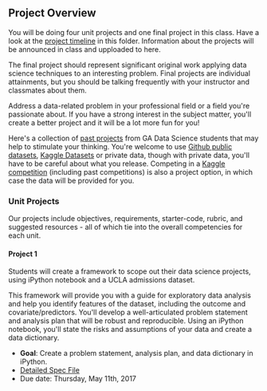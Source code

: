 
## Project Overview

You will be doing four unit projects and one final project in this class. Have a look at the [project timeline](./timeline.png) in this folder. Information about the projects will be announced in class and upploaded to here.

The final project should represent significant original work applying data science techniques to an interesting problem. Final projects are individual attainments, but you should be talking frequently with your instructor and classmates about them.

Address a data-related problem in your professional field or a field you're passionate about. If you have a strong interest in the subject matter, you'll create a better project and it will be a lot more fun for you!

Here's a collection of [past projects](https://gallery.generalassemb.ly/DS?metro=) from GA Data Science students that may help to stimulate your thinking. You're welcome to use [Github public datasets](https://github.com/caesar0301/awesome-public-datasets), [Kaggle Datasets](https://www.kaggle.com/datasets) or private data, though with private data, you'll have to be careful about what you release. Competing in a [Kaggle competition](http://www.kaggle.com/) (including past competitions) is also a project option, in which case the data will be provided for you.


### Unit Projects

Our projects include objectives, requirements, starter-code, rubric, and suggested resources - all of which tie into the overall competencies for each unit.

#### Project 1

Students will create a framework to scope out their data science projects, using iPython notebook and a UCLA admissions dataset.

This framework will provide you with a guide for exploratory data analysis and help you identify features of the dataset, including the outcome and covariate/predictors. You'll develop a well-articulated problem statement and analysis plan that will be robust and reproducible. Using an iPython notebook, you'll state the risks and assumptions of your data and create a data dictionary.

- **Goal**: Create a problem statement, analysis plan, and data dictionary in iPython.
- [Detailed Spec File](./project-1/README.md)
- Due date: Thursday, May 11th, 2017